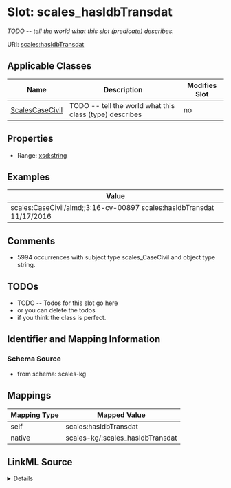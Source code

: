 

# Slot: scales_hasIdbTransdat


_TODO -- tell the world what this slot (predicate) describes._





URI: [scales:hasIdbTransdat](http://schemas.scales-okn.org/rdf/scales#hasIdbTransdat)



<!-- no inheritance hierarchy -->





## Applicable Classes

| Name | Description | Modifies Slot |
| --- | --- | --- |
| [ScalesCaseCivil](../classes/ScalesCaseCivil.md) | TODO -- tell the world what this class (type) describes |  no  |







## Properties

* Range: [xsd:string](http://www.w3.org/2001/XMLSchema#string)






## Examples

| Value |
| --- |
| scales:CaseCivil/almd;;3:16-cv-00897 scales:hasIdbTransdat 11/17/2016 |

## Comments

* 5994 occurrences with subject type scales_CaseCivil and object type string.

## TODOs

* TODO -- Todos for this slot go here
* or you can delete the todos
* if you think the class is perfect.

## Identifier and Mapping Information







### Schema Source


* from schema: scales-kg




## Mappings

| Mapping Type | Mapped Value |
| ---  | ---  |
| self | scales:hasIdbTransdat |
| native | scales-kg/:scales_hasIdbTransdat |




## LinkML Source

<details>
```yaml
name: scales_hasIdbTransdat
description: TODO -- tell the world what this slot (predicate) describes.
todos:
- TODO -- Todos for this slot go here
- or you can delete the todos
- if you think the class is perfect.
comments:
- 5994 occurrences with subject type scales_CaseCivil and object type string.
examples:
- value: scales:CaseCivil/almd;;3:16-cv-00897 scales:hasIdbTransdat 11/17/2016
from_schema: scales-kg
rank: 1000
slot_uri: scales:hasIdbTransdat
alias: scales_hasIdbTransdat
domain_of:
- scales_CaseCivil
range: string

```
</details>